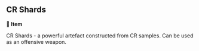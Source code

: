 ## CR Shards

**📜 Item**

CR Shards - a powerful artefact constructed from CR samples. Can be used as an offensive weapon.

<!---
keywords: corrupted, battle
aliases:
-->